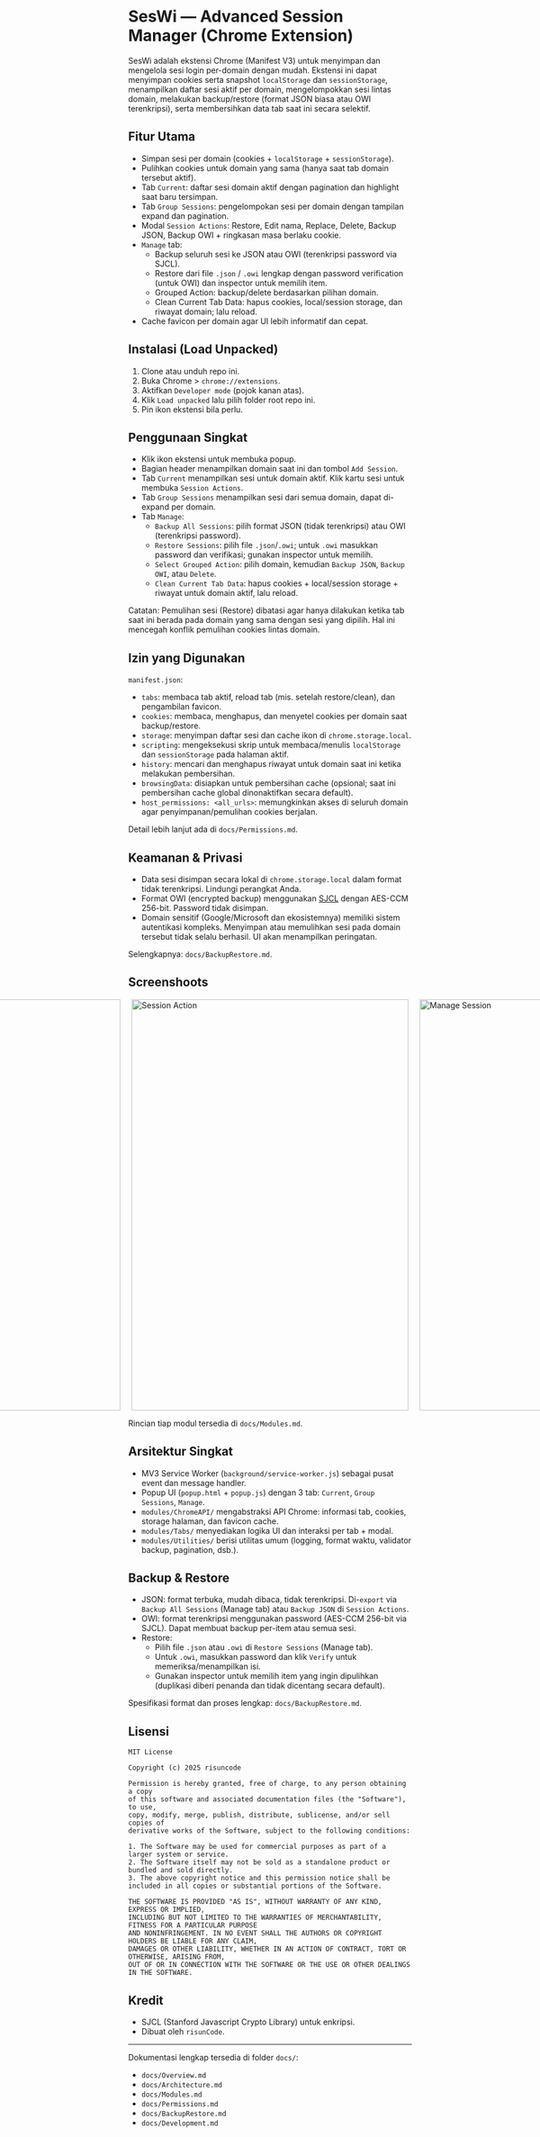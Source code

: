 # SesWi — Advanced Session Manager (Chrome Extension)

SesWi adalah ekstensi Chrome (Manifest V3) untuk menyimpan dan mengelola sesi login per-domain dengan mudah. Ekstensi ini dapat menyimpan cookies serta snapshot `localStorage` dan `sessionStorage`, menampilkan daftar sesi aktif per domain, mengelompokkan sesi lintas domain, melakukan backup/restore (format JSON biasa atau OWI terenkripsi), serta membersihkan data tab saat ini secara selektif.

## Fitur Utama
- Simpan sesi per domain (cookies + `localStorage` + `sessionStorage`).
- Pulihkan cookies untuk domain yang sama (hanya saat tab domain tersebut aktif).
- Tab `Current`: daftar sesi domain aktif dengan pagination dan highlight saat baru tersimpan.
- Tab `Group Sessions`: pengelompokan sesi per domain dengan tampilan expand dan pagination.
- Modal `Session Actions`: Restore, Edit nama, Replace, Delete, Backup JSON, Backup OWI + ringkasan masa berlaku cookie.
- `Manage` tab:
  - Backup seluruh sesi ke JSON atau OWI (terenkripsi password via SJCL).
  - Restore dari file `.json` / `.owi` lengkap dengan password verification (untuk OWI) dan inspector untuk memilih item.
  - Grouped Action: backup/delete berdasarkan pilihan domain.
  - Clean Current Tab Data: hapus cookies, local/session storage, dan riwayat domain; lalu reload.
- Cache favicon per domain agar UI lebih informatif dan cepat.

## Instalasi (Load Unpacked)
1. Clone atau unduh repo ini.
2. Buka Chrome > `chrome://extensions`.
3. Aktifkan `Developer mode` (pojok kanan atas).
4. Klik `Load unpacked` lalu pilih folder root repo ini.
5. Pin ikon ekstensi bila perlu.

## Penggunaan Singkat
- Klik ikon ekstensi untuk membuka popup.
- Bagian header menampilkan domain saat ini dan tombol `Add Session`.
- Tab `Current` menampilkan sesi untuk domain aktif. Klik kartu sesi untuk membuka `Session Actions`.
- Tab `Group Sessions` menampilkan sesi dari semua domain, dapat di-expand per domain.
- Tab `Manage`:
  - `Backup All Sessions`: pilih format JSON (tidak terenkripsi) atau OWI (terenkripsi password).
  - `Restore Sessions`: pilih file `.json`/`.owi`; untuk `.owi` masukkan password dan verifikasi; gunakan inspector untuk memilih.
  - `Select Grouped Action`: pilih domain, kemudian `Backup JSON`, `Backup OWI`, atau `Delete`.
  - `Clean Current Tab Data`: hapus cookies + local/session storage + riwayat untuk domain aktif, lalu reload.

Catatan: Pemulihan sesi (Restore) dibatasi agar hanya dilakukan ketika tab saat ini berada pada domain yang sama dengan sesi yang dipilih. Hal ini mencegah konflik pemulihan cookies lintas domain.

## Izin yang Digunakan
`manifest.json`:
- `tabs`: membaca tab aktif, reload tab (mis. setelah restore/clean), dan pengambilan favicon.
- `cookies`: membaca, menghapus, dan menyetel cookies per domain saat backup/restore.
- `storage`: menyimpan daftar sesi dan cache ikon di `chrome.storage.local`.
- `scripting`: mengeksekusi skrip untuk membaca/menulis `localStorage` dan `sessionStorage` pada halaman aktif.
- `history`: mencari dan menghapus riwayat untuk domain saat ini ketika melakukan pembersihan.
- `browsingData`: disiapkan untuk pembersihan cache (opsional; saat ini pembersihan cache global dinonaktifkan secara default).
- `host_permissions: <all_urls>`: memungkinkan akses di seluruh domain agar penyimpanan/pemulihan cookies berjalan.

Detail lebih lanjut ada di `docs/Permissions.md`.

## Keamanan & Privasi
- Data sesi disimpan secara lokal di `chrome.storage.local` dalam format tidak terenkripsi. Lindungi perangkat Anda.
- Format OWI (encrypted backup) menggunakan [SJCL](https://github.com/bitwiseshiftleft/sjcl) dengan AES-CCM 256-bit. Password tidak disimpan.
- Domain sensitif (Google/Microsoft dan ekosistemnya) memiliki sistem autentikasi kompleks. Menyimpan atau memulihkan sesi pada domain tersebut tidak selalu berhasil. UI akan menampilkan peringatan.

Selengkapnya: `docs/BackupRestore.md`.

## Screenshoots 
<div style="display: flex; gap: 20px; justify-content: center;">
  <img src="https://github.com/user-attachments/assets/aef1d8f1-0a1d-4874-b49d-6cacf7ea2dda" width="492" height="731" alt="Current Session">
  <img src="https://github.com/user-attachments/assets/519420d1-f1a1-4798-9eee-51ccca3fd67f" width="492" height="731" alt="Session Action">
  <img src="https://github.com/user-attachments/assets/d15c860b-7452-4610-b437-60cdddccf9d5" width="492" height="731" alt="Manage Session">
</div>

Rincian tiap modul tersedia di `docs/Modules.md`.

## Arsitektur Singkat
- MV3 Service Worker (`background/service-worker.js`) sebagai pusat event dan message handler.
- Popup UI (`popup.html` + `popup.js`) dengan 3 tab: `Current`, `Group Sessions`, `Manage`.
- `modules/ChromeAPI/` mengabstraksi API Chrome: informasi tab, cookies, storage halaman, dan favicon cache.
- `modules/Tabs/` menyediakan logika UI dan interaksi per tab + modal.
- `modules/Utilities/` berisi utilitas umum (logging, format waktu, validator backup, pagination, dsb.).

## Backup & Restore
- JSON: format terbuka, mudah dibaca, tidak terenkripsi. Di-`export` via `Backup All Sessions` (Manage tab) atau `Backup JSON` di `Session Actions`.
- OWI: format terenkripsi menggunakan password (AES-CCM 256-bit via SJCL). Dapat membuat backup per-item atau semua sesi.
- Restore:
  - Pilih file `.json` atau `.owi` di `Restore Sessions` (Manage tab).
  - Untuk `.owi`, masukkan password dan klik `Verify` untuk memeriksa/menampilkan isi.
  - Gunakan inspector untuk memilih item yang ingin dipulihkan (duplikasi diberi penanda dan tidak dicentang secara default).

Spesifikasi format dan proses lengkap: `docs/BackupRestore.md`.

## Lisensi
```
MIT License

Copyright (c) 2025 risuncode

Permission is hereby granted, free of charge, to any person obtaining a copy
of this software and associated documentation files (the "Software"), to use,
copy, modify, merge, publish, distribute, sublicense, and/or sell copies of
derivative works of the Software, subject to the following conditions:

1. The Software may be used for commercial purposes as part of a larger system or service.
2. The Software itself may not be sold as a standalone product or bundled and sold directly.
3. The above copyright notice and this permission notice shall be included in all copies or substantial portions of the Software.

THE SOFTWARE IS PROVIDED "AS IS", WITHOUT WARRANTY OF ANY KIND, EXPRESS OR IMPLIED,
INCLUDING BUT NOT LIMITED TO THE WARRANTIES OF MERCHANTABILITY, FITNESS FOR A PARTICULAR PURPOSE
AND NONINFRINGEMENT. IN NO EVENT SHALL THE AUTHORS OR COPYRIGHT HOLDERS BE LIABLE FOR ANY CLAIM,
DAMAGES OR OTHER LIABILITY, WHETHER IN AN ACTION OF CONTRACT, TORT OR OTHERWISE, ARISING FROM,
OUT OF OR IN CONNECTION WITH THE SOFTWARE OR THE USE OR OTHER DEALINGS IN THE SOFTWARE.
```

## Kredit
- SJCL (Stanford Javascript Crypto Library) untuk enkripsi.
- Dibuat oleh `risunCode`.

---

Dokumentasi lengkap tersedia di folder `docs/`:
- `docs/Overview.md`
- `docs/Architecture.md`
- `docs/Modules.md`
- `docs/Permissions.md`
- `docs/BackupRestore.md`
- `docs/Development.md`
